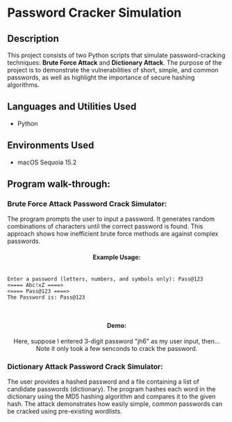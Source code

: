 # Password Cracker Simulation
<h2>Description</h2>
This project consists of two Python scripts that simulate password-cracking techniques: <b>Brute Force Attack</b> and <b>Dictionary Attack</b>. The purpose of the project is to demonstrate the vulnerabilities of short, simple, and common passwords, as well as highlight the importance of secure hashing algorithms.
<br />


<h2>Languages and Utilities Used</h2>

- Python


<h2>Environments Used </h2>

- macOS Sequoia 15.2

<h2>Program walk-through:</h2>
<h3>Brute Force Attack Password Crack Simulator:</h3>
The program prompts the user to input a password.
It generates random combinations of characters until the correct password is found.
This approach shows how inefficient brute force methods are against complex passwords.

<h4 align="center">Example Usage:</h4>

<p align="center">
  <pre>
  <code>
Enter a password (letters, numbers, and symbols only): Pass@123
<==== Abc!xZ ====>
<==== Pass@123 ====>
The Password is: Pass@123
  </code>
  </pre>
</p>

<h4 align="center">Demo:</h4>
<p align="center">
  Here, suppose I entered 3-digit password "jh6" as my user input, then... <br/>
  <img src="https://i.imgur.com/ECOh7dt.gif" height="0%" width="45%" alt="Disk Sanitization Steps"/> <br/>
  Note it only took a few senconds to crack the password.
</p>




<h3>Dictionary Attack Password Crack Simulator:</h3>
The user provides a hashed password and a file containing a list of candidate passwords (dictionary).
The program hashes each word in the dictionary using the MD5 hashing algorithm and compares it to the given hash.
The attack demonstrates how easily simple, common passwords can be cracked using pre-existing wordlists.



<!--
 ```diff
- text in red
+ text in green
! text in orange
# text in gray
@@ text in purple (and bold)@@
```
--!>

